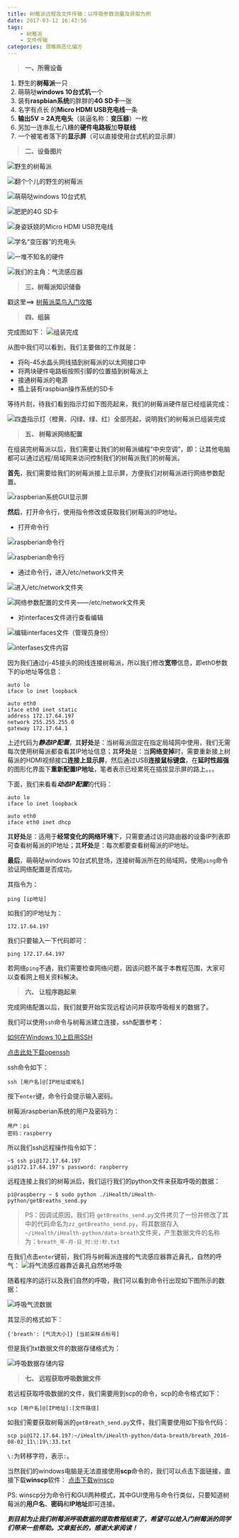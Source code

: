 ```yaml
---
title: 树莓派远程及文件传输：以呼吸参数测量及获取为例
date: 2017-03-12 16:43:56
tags: 
	- 树莓派
	- 文件传输
categories: 颈椎病恶化偏方
---
```

> **一、所需设备**

1. 野生的**树莓派**一只
2. 萌萌哒**windows 10台式机**一个
3. 装有**raspbian系统**的胖胖的**4G SD卡**一张
4. 名字有点长  的**Micro HDMI USB充电线**一条
5. **输出5V = 2A充电头**（装逼名称：**变压器**）一枚
6. 另加一连串乱七八糟的**硬件电路板**加**导联线**
7. 一个被笔者落下的**显示屏**（可以直接使用台式机的显示屏）

> **二、设备图片**

![野生的树莓派](http://upload-images.jianshu.io/upload_images/291600-c312b2bc731fca8b.jpg?imageMogr2/auto-orient/strip%7CimageView2/2/w/1240)

![翻个个儿的野生的树莓派](http://upload-images.jianshu.io/upload_images/291600-193659e17fb76eba.jpg?imageMogr2/auto-orient/strip%7CimageView2/2/w/1240)

![萌萌哒windows 10台式机](http://upload-images.jianshu.io/upload_images/291600-794069a82dc40a02.jpg?imageMogr2/auto-orient/strip%7CimageView2/2/w/1240)

![肥肥的4G SD卡](http://upload-images.jianshu.io/upload_images/291600-790649b467bc93af.jpg?imageMogr2/auto-orient/strip%7CimageView2/2/w/1240)

![身姿妖娆的Micro HDMI USB充电线](http://upload-images.jianshu.io/upload_images/291600-41b2b922038b8efc.jpg?imageMogr2/auto-orient/strip%7CimageView2/2/w/1240)

![学名“变压器”的充电头](http://upload-images.jianshu.io/upload_images/291600-8f966443f413d49d.jpg?imageMogr2/auto-orient/strip%7CimageView2/2/w/1240)

![一堆不知名的硬件](http://upload-images.jianshu.io/upload_images/291600-9c4e512e911f6913.jpg?imageMogr2/auto-orient/strip%7CimageView2/2/w/1240)

![我们的主角：气流感应器](http://upload-images.jianshu.io/upload_images/291600-f93e1ac66f1b5166.jpg?imageMogr2/auto-orient/strip%7CimageView2/2/w/1240)

> **三、树莓派知识储备**

戳这里==> [树莓派菜鸟入门攻略](http://www.tuicool.com/articles/RBVNfef)

> **四、组装**

完成图如下：
![组装完成](http://upload-images.jianshu.io/upload_images/291600-0c57905494ca7321.jpg?imageMogr2/auto-orient/strip%7CimageView2/2/w/1240)

从图中我们可以看到，我们主要做的工作就是：
* 将Rj-45水晶头网线插到树莓派的以太网接口中
* 将两块硬件电路板按照引脚的位置插到树莓派上
* 接通树莓派的电源
* 插上装有raspbian操作系统的SD卡

等待片刻，待我们看到指示灯如下图亮起来，我们的树莓派硬件层已经组装完成：

![四盏指示灯（橙黄、闪绿、绿、红）全部亮起，说明我们的树莓派已组装完成](http://upload-images.jianshu.io/upload_images/291600-0eef5914d755e11f.jpg?imageMogr2/auto-orient/strip%7CimageView2/2/w/1240)

> **五、 树莓派网络配置**

在组装完树莓派以后，我们需要让我们的树莓派编程“中央空调”，即：让其他电脑都可以通过远程/局域网来访问控制我们的树莓派我们的树莓派。

**首先**，我们需要给我们的树莓派接上显示屏，方便我们对树莓派进行网络参数配置。

![raspberian系统GUI显示屏](http://upload-images.jianshu.io/upload_images/291600-b26d5646b9bda0c6.jpg?imageMogr2/auto-orient/strip%7CimageView2/2/w/1240)

**然后**，打开命令行，使用指令修改或获取我们树莓派的IP地址。

* 打开命令行

![raspberian命令行](http://upload-images.jianshu.io/upload_images/291600-8f8da77b8be351fb.jpg?imageMogr2/auto-orient/strip%7CimageView2/2/w/1240)

![raspberian命令行](http://upload-images.jianshu.io/upload_images/291600-1453a29764bf051b.jpg?imageMogr2/auto-orient/strip%7CimageView2/2/w/1240)

* 通过命令行，进入/etc/network文件夹

![进入/etc/network文件夹](http://upload-images.jianshu.io/upload_images/291600-c84241ee908c75fc.jpg?imageMogr2/auto-orient/strip%7CimageView2/2/w/1240)

![网络参数配置的文件夹——/etc/network文件夹](http://upload-images.jianshu.io/upload_images/291600-0a98d7efa14cc3f9.jpg?imageMogr2/auto-orient/strip%7CimageView2/2/w/1240)

* 对interfaces文件进行查看编辑

![编辑interfaces文件（管理员身份）](http://upload-images.jianshu.io/upload_images/291600-7f4c714a894b7e6b.jpg?imageMogr2/auto-orient/strip%7CimageView2/2/w/1240)

![interfases文件内容](http://upload-images.jianshu.io/upload_images/291600-b8fff56d7c315f23.jpg?imageMogr2/auto-orient/strip%7CimageView2/2/w/1240)

因为我们通过rj-45接头的网线连接树莓派，所以我们修改**宽带**信息，即eth0参数下的ip地址等信息：

```
auto lo
iface lo inet loopback

auto eth0
iface eth0 inet static
address 172.17.64.197
network 255.255.255.0
gateway 172.17.64.1
```

上述代码为***静态IP配置***，其**好处**是：当树莓派固定在指定局域网中使用，我们无需每次使用树莓派都查看其IP地址信息；其**坏处**是：当**网络变掉**时，需要重新接上树莓派的HDMI视频接口**连接上显示屏**，然后通过USB**连接鼠标键盘**，在**延时性超强**的图形化界面下**重新配置IP地址**，笔者表示已经累死在插拔显示屏的路上。。。

下面，我们来看看***动态IP配置***的代码：

```
auto lo
iface lo inet loopback

auto eth0
iface eth0 inet dhcp
```

其**好处**是：适用于**经常变化的网络环境**下，只需要通过访问路由器的设备IP列表即可查看树莓派的IP地址；其**坏处**是：每次都要查看树莓派的IP地址。

**最后**，萌萌哒windows 10台式机登场，连接树莓派所在的局域网，使用`ping`命令验证网络配置是否成功。

其指令为：
```
ping [ip地址]
```

如我们的IP地址为：
```
172.17.64.197
```

我们只要输入一下代码即可：
```
ping 172.17.64.197
```

若网络`ping`不通，我们需要检查网络问题，因该问题不属于本教程范围，大家可以查看网上相关资料解决。

> **六、 让程序跑起来**

完成网络配置以后，我们就要开始实现远程访问并获取呼吸相关的数据了。

我们可以使用`ssh`命令与树莓派建立连接，ssh配置参考：

[如何在Windows 10上启用SSH](http://jingyan.baidu.com/article/3c343ff7f9b6940d3779632f.html)

[点击此处下载openssh](http://www.mls-software.com/opensshd.html)

ssh命令如下：

```
ssh [用户名]@[IP地址或域名]
```

按下`enter`键，命令行会提示输入密码。

树莓派raspberian系统的用户及密码为：

```
用户：pi
密码：raspberry
```

所以我们ssh远程操作指令如下：

```
~$ ssh pi@172.17.64.197
pi@172.17.64.197's password: raspberry
```

远程连接上我们的树莓派后，我们运行我们的python文件来获取呼吸的数据：

```
pi@raspberry ~ $ sudo python ./iHealth/iHealth-python/getBreaths_send.py
```

> PS：因调试原因，我们将 `getBreaths_send.py`文件拷贝了一份并修改了其中的代码命名为`zz_getBreaths_send.py`，将其数据存入`~/iHealth/iHealth-python/data-breath`文件夹，产生数据文件的名称为：`breath_年-月-日_时:分:秒.txt`

在我们点击`enter`键前，我们将与树莓派连接的气流感应器靠近鼻孔，自然的呼气：
![将气流感应器靠近鼻孔自然地呼吸](http://upload-images.jianshu.io/upload_images/291600-f93e1ac66f1b5166.jpg?imageMogr2/auto-orient/strip%7CimageView2/2/w/1240)

随着程序的运行以及我们自然的呼吸，我们可以看到命令行出现如下图所示的数据：

![呼吸气流数据](http://upload-images.jianshu.io/upload_images/291600-d5ef98e89d806ce5.jpg?imageMogr2/auto-orient/strip%7CimageView2/2/w/1240)

其显示的格式如下：

```
{'breath': [气流大小]} [当前采样点标号]
```

但是我们txt数据文件的数据存储格式为：

![呼吸数据存储内容](http://upload-images.jianshu.io/upload_images/291600-e0daa867c9fc0e5c.jpg?imageMogr2/auto-orient/strip%7CimageView2/2/w/1240)

> **七、 远程获取呼吸数据文件**

若远程获取呼吸数据的文件，我们需要用到scp的命令，scp的命令格式如下：

```
scp [用户名]@[IP地址]:[文件路径]
```

如我们需要获取树莓派的`getBreath_send.py`文件，我们需要使用如下指令代码：

```
scp pi@172.17.64.197:~/iHealth/iHealth-python/data-breath/breath_2016-08-02_11\:19\:33.txt
```

`\:`为转移字符，表示`:`。

当然我们的windows电脑是无法直接使用**scp**命令的，我们可以点击下面链接，直接下载**winscp**软件：
[点击下载winscp](https://sourceforge.net/projects/winscp/files/WinSCP/5.9/WinSCP-5.9-Setup.exe/download)

PS: winscp分为命令行和GUI两种模式，其中GUI使用与命令行类似，只要知道树莓派的**用户名**、**密码**和**IP地址**即可连接。

***到目前为止我们树莓派呼吸数据的提取教程结束了，希望可以给入门树莓派的同学们带来一些帮助。文章挺长的，感谢大家阅读！***